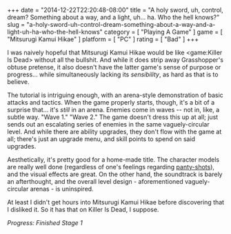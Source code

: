 +++
date = "2014-12-22T22:20:48-08:00"
title = "A holy sword, uh, control, dream?  Something about a way, and a light, uh... ha.  Who the hell knows?"
slug = "a-holy-sword-uh-control-dream-something-about-a-way-and-a-light-uh-ha-who-the-hell-knows"
category = [ "Playing A Game" ]
game = [ "Mitsurugi Kamui Hikae" ]
platform = [ "PC" ]
rating = [ "Bad" ]
+++

I was naively hopeful that Mitsurugi Kamui Hikae would be like <game:Killer Is Dead> without all the bullshit.  And while it does strip away Grasshopper's obtuse pretense, it also doesn't have the latter game's sense of purpose or progress... while simultaneously lacking its <i>sensibility</i>, as hard as that is to believe.

The tutorial is intriguing enough, with an arena-style demonstration of basic attacks and tactics.  When the game properly starts, though, it's a bit of a surprise that... it's <i>still</i> in an arena.  Enemies come in waves -- not in, like, a subtle way.  "Wave 1."  "Wave 2."  The game doesn't dress this up at all; just sends out an escalating series of enemies in the same vaguely-circular level.  And while there are ability upgrades, they don't flow with the game at all; there's just an upgrade menu, and skill points to spend on said upgrades.

Aesthetically, it's pretty good for a home-made title.  The character models are really well done (regardless of one's feelings regarding <a href="http://steamcommunity.com/sharedfiles/filedetails/?id=238011253">panty-shots</a>), and the visual effects are great.  On the other hand, the soundtrack is barely an afterthought, and the overall level design - aforementioned vaguely-circular arenas - is uninspired.

At least I didn't get hours into Mitsurugi Kamui Hikae before discovering that I disliked it.  So it has that on Killer Is Dead, I suppose.

<i>Progress: Finished Stage 1</i>